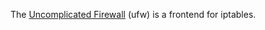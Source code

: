 The [Uncomplicated Firewall](https://wiki.ubuntu.com/UncomplicatedFirewall) (ufw) is a frontend for iptables.